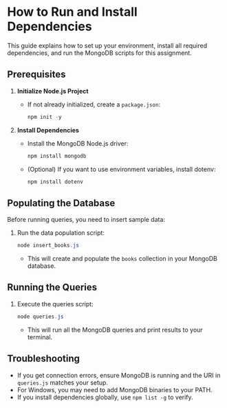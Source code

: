 
# How to Run and Install Dependencies

This guide explains how to set up your environment, install all required dependencies, and run the MongoDB scripts for this assignment.

## Prerequisites

1. **Initialize Node.js Project**
    - If not already initialized, create a `package.json`:
       ```powershell
       npm init -y
       ```

2. **Install Dependencies**
    - Install the MongoDB Node.js driver:
       ```powershell
       npm install mongodb
       ```
    - (Optional) If you want to use environment variables, install dotenv:
       ```powershell
       npm install dotenv
       ```

## Populating the Database

Before running queries, you need to insert sample data:

1. Run the data population script:
    ```powershell
    node insert_books.js
    ```
    - This will create and populate the `books` collection in your MongoDB database.

## Running the Queries

1. Execute the queries script:
    ```powershell
    node queries.js
    ```
    - This will run all the MongoDB queries and print results to your terminal.

## Troubleshooting

- If you get connection errors, ensure MongoDB is running and the URI in `queries.js` matches your setup.
- For Windows, you may need to add MongoDB binaries to your PATH.
- If you install dependencies globally, use `npm list -g` to verify.
